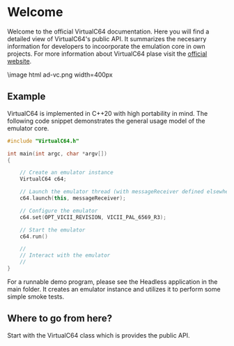 # Welcome

Welcome to the official VirtualC64 documentation. Here you will find a detailed view of VirtualC64's public API. It summarizes the necesarry information for developers to incoorporate the emulation core in own projects. For more information about VirtualC64 plase visit the [official website](https://dirkwhoffmann.github.io/virtualc64/).

\image html ad-vc.png width=400px

## Example

VirtualC64 is implemented in C++20 with high portability in mind. The following code snippet demonstrates the general usage model of the emulator core.

```cpp
#include "VirtualC64.h"

int main(int argc, char *argv[]) 
{

	// Create an emulator instance
	VirtualC64 c64;

	// Launch the emulator thread (with messageReceiver defined elsewhere)
	c64.launch(this, messageReceiver);

	// Configure the emulator
	c64.set(OPT_VICII_REVISION, VICII_PAL_6569_R3);

	// Start the emulator
	c64.run() 

	//
	// Interact with the emulator
	// 
}
```

For a runnable demo program, please see the Headless application in the main folder. It creates an emulator instance and utilizes it to perform some simple smoke tests.

## Where to go from here? 

Start with the VirtualC64 class which is provides the public API.